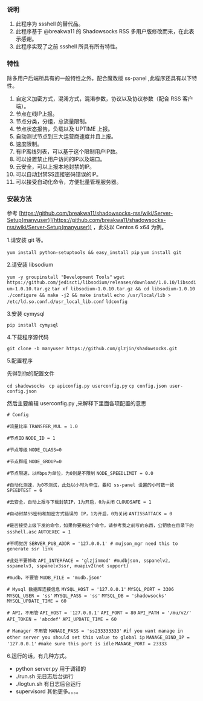 ### 说明

1. 此程序为 ssshell 的替代品。
2. 此程序基于 @breakwa11 的 Shadowsocks RSS 多用户版修改而来，在此表示感谢。
3. 此程序实现了之前 ssshell 所具有所有特性。

### 特性

除多用户后端所具有的一般特性之外，配合魔改版 ss-panel ,此程序还具有以下特性。

1. 自定义加密方式，混淆方式，混淆参数，协议以及协议参数（配合 RSS 客户端）。
2. 节点在线IP上报。
3. 节点分类，分组，总流量限制。
4. 节点状态报告，负载以及 UPTIME 上报。
5. 自动测试节点到三大运营商速度并且上报。
6. 速度限制。
7. 有IP离线列表，可以基于这个限制用户IP数。
8. 可以设置禁止用户访问的IP以及端口。
9. 云安全，可以上报本地封禁的IP。
10. 可以自动封禁SS连接密码错误的IP。
11. 可以接受自动化命令，方便批量管理服务器。

### 安装方法

参考 [https://github.com/breakwa11/shadowsocks-rss/wiki/Server-Setup(manyuser)](https://github.com/breakwa11/shadowsocks-rss/wiki/Server-Setup(manyuser)) ，此处以 Centos 6 x64 为例。

1.请安装 git 等。

`yum install python-setuptools && easy_install pip`
`yum install git`

2.请安装 libsodium

`yum -y groupinstall "Development Tools"`
`wget https://github.com/jedisct1/libsodium/releases/download/1.0.10/libsodium-1.0.10.tar.gz`
`tar xf libsodium-1.0.10.tar.gz && cd libsodium-1.0.10`
`./configure && make -j2 && make install`
`echo /usr/local/lib > /etc/ld.so.conf.d/usr_local_lib.conf`
`ldconfig`

3.安装 cymysql

`pip install cymysql`

4.下载程序源代码

`git clone -b manyuser https://github.com/glzjin/shadowsocks.git`

5.配置程序

先得到你的配置文件

`cd shadowsocks `
`cp apiconfig.py userconfig.py`
`cp config.json user-config.json`

然后主要编辑 userconfig.py ,来解释下里面各项配置的意思

`# Config`

`#流量比率`
`TRANSFER_MUL = 1.0`

`#节点ID`
`NODE_ID = 1`

`#节点等级`
`NODE_CLASS=0`

`#节点群组`
`NODE_GROUP=0`

`#节点限速，以Mbps为单位，为0则是不限制`
`NODE_SPEEDLIMIT = 0.0`

`#自动化测速，为0不测试，此处以小时为单位，要和 ss-panel 设置的小时数一致`
`SPEEDTEST = 6`

`#云安全，自动上报与下载封禁IP，1为开启，0为关闭`
`CLOUDSAFE = 1`

`#自动封禁SS密码和加密方式错误的 IP，1为开启，0为关闭`
`ANTISSATTACK = 0`

`#是否接受上级下发的命令，如果你要用这个命令，请参考我之前写的东西，公钥放在目录下的 ssshell.asc`
`AUTOEXEC = 1`

`#不明觉厉`
`SERVER_PUB_ADDR = '127.0.0.1' # mujson_mgr need this to generate ssr link`

`#此处不要修改`
`API_INTERFACE = 'glzjinmod' #mudbjson, sspanelv2, sspanelv3, sspanelv3ssr, muapiv2(not support)`

`#mudb，不要管`
`MUDB_FILE = 'mudb.json'`

`# Mysql 数据库连接信息`
`MYSQL_HOST = '127.0.0.1'`
`MYSQL_PORT = 3306`
`MYSQL_USER = 'ss'`
`MYSQL_PASS = 'ss'`
`MYSQL_DB = 'shadowsocks'`
`MYSQL_UPDATE_TIME = 60`

`# API，不用管`
`API_HOST = '127.0.0.1'`
`API_PORT = 80`
`API_PATH = '/mu/v2/'`
`API_TOKEN = 'abcdef'`
`API_UPDATE_TIME = 60`

`# Manager 不用管`
`MANAGE_PASS = 'ss233333333'`
`#if you want manage in other server you should set this value to global ip`
`MANAGE_BIND_IP = '127.0.0.1'`
`#make sure this port is idle`
`MANAGE_PORT = 23333`

6.运行的话，有几种方式。

* python server.py 用于调错的
* ./run.sh 无日志后台运行
* ./logtun.sh 有日志后台运行
* supervisord 
其他更多。。。。


